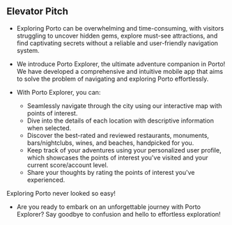 ## Elevator Pitch

- Exploring Porto can be overwhelming and time-consuming, with visitors struggling to uncover hidden gems, explore must-see attractions, and find captivating secrets without a reliable and user-friendly navigation system.

- We introduce Porto Explorer, the ultimate adventure companion in Porto! We have developed a comprehensive and intuitive mobile app that aims to solve the problem of navigating and exploring Porto effortlessly.

- With Porto Explorer, you can:
    - Seamlessly navigate through the city using our interactive map with points of interest.
    - Dive into the details of each location with descriptive information when selected.
    - Discover the best-rated and reviewed restaurants, monuments, bars/nightclubs, wines, and beaches, handpicked for you.
    - Keep track of your adventures using your personalized user profile, which showcases the points of interest you've visited and your current score/account level.
    - Share your thoughts by rating the points of interest you've experienced.

Exploring Porto never looked so easy!
- Are you ready to embark on an unforgettable journey with Porto Explorer? Say goodbye to confusion and hello to effortless exploration!
